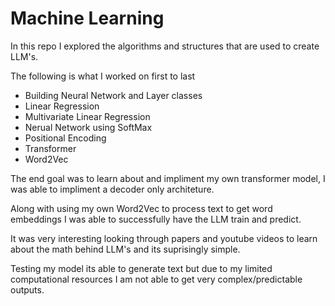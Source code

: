 # Machine Learning

In this repo I explored the algorithms and structures that are used to create LLM's.

The following is what I worked on first to last

*  Building Neural Network and Layer classes
*  Linear Regression
*  Multivariate Linear Regression
*  Nerual Network using SoftMax
*  Positional Encoding
*  Transformer
*  Word2Vec

The end goal was to learn about and impliment my own transformer model, I was able to impliment a decoder only architeture.

Along with using my own Word2Vec to process text to get word embeddings I was able to successfully have the LLM train and predict.

It was very interesting looking through papers and youtube videos to learn about the math behind LLM's and its suprisingly simple.

Testing my model its able to generate text but due to my limited computational resources I am not able to get very complex/predictable outputs.
